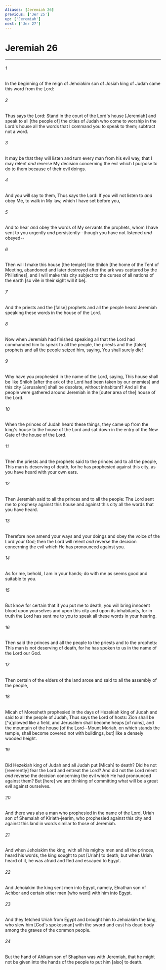 ```yaml
---
Aliases: [Jeremiah 26]
previous: ['Jer 25']
up: ['Jeremiah']
next: ['Jer 27']
---
```

# Jeremiah 26

***














###### 1 






In the beginning of the reign of Jehoiakim son of Josiah king of Judah came this word from the Lord: 













###### 2 






Thus says the Lord: Stand in the court of the Lord's house [Jeremiah] and speak to all [the people of] the cities of Judah who come to worship in the Lord's house all the words that I command you to speak to them; subtract not a word. 













###### 3 






It may be that they will listen and turn every man from his evil way, that I may relent _and_ reverse My decision concerning the evil which I purpose to do to them because of their evil doings. 













###### 4 






And you will say to them, Thus says the Lord: If you will not listen to _and_ obey Me, to walk in My law, which I have set before you, 













###### 5 






And to hear _and_ obey the words of My servants the prophets, whom I have sent to you urgently _and_ persistently--though you have not listened _and_ obeyed-- 













###### 6 






Then will I make this house [the temple] like Shiloh [the home of the Tent of Meeting, abandoned and later destroyed after the ark was captured by the Philistines], and I will make this city subject to the curses of all nations of the earth [so vile in their sight will it be]. 













###### 7 






And the priests and the [false] prophets and all the people heard Jeremiah speaking these words in the house of the Lord. 













###### 8 






Now when Jeremiah had finished speaking all that the Lord had commanded him to speak to all the people, the priests and the [false] prophets and all the people seized him, saying, You shall surely die! 













###### 9 






Why have you prophesied in the name of the Lord, saying, This house shall be like Shiloh [after the ark of the Lord had been taken by our enemies] and this city [Jerusalem] shall be desolate, without inhabitant? And all the people were gathered around Jeremiah in the [outer area of the] house of the Lord. 













###### 10 






When the princes of Judah heard these things, they came up from the king's house to the house of the Lord and sat down in the entry of the New Gate of the house of the Lord. 













###### 11 






Then the priests and the prophets said to the princes and to all the people, This man is deserving of death, for he has prophesied against this city, as you have heard with your own ears. 













###### 12 






Then Jeremiah said to all the princes and to all the people: The Lord sent me to prophesy against this house and against this city all the words that you have heard. 













###### 13 






Therefore now amend your ways and your doings and obey the voice of the Lord your God; then the Lord will relent _and_ reverse the decision concerning the evil which He has pronounced against you. 













###### 14 






As for me, behold, I am in your hands; do with me as seems good and suitable to you. 













###### 15 






But know for certain that if you put me to death, you will bring innocent blood upon yourselves and upon this city and upon its inhabitants, for in truth the Lord has sent me to you to speak all these words in your hearing. 













###### 16 






Then said the princes and all the people to the priests and to the prophets: This man is not deserving of death, for he has spoken to us in the name of the Lord our God. 













###### 17 






Then certain of the elders of the land arose and said to all the assembly of the people, 













###### 18 






Micah of Moresheth prophesied in the days of Hezekiah king of Judah and said to all the people of Judah, Thus says the Lord of hosts: Zion shall be [^a]plowed like a field, and Jerusalem shall become heaps [of ruins], and the mountain of the house [of the Lord--Mount Moriah, on which stands the temple, shall become covered not with buildings, but] like a densely wooded height. 













###### 19 






Did Hezekiah king of Judah and all Judah put [Micah] to death? Did he not [reverently] fear the Lord and entreat the Lord? And did not the Lord relent _and_ reverse the decision concerning the evil which He had pronounced against them? But [here] we are thinking of committing what will be a great evil against ourselves. 













###### 20 






And there was also a man who prophesied in the name of the Lord, Uriah son of Shemaiah of Kiriath-jearim, who prophesied against this city and against this land in words similar to those of Jeremiah. 













###### 21 






And when Jehoiakim the king, with all his mighty men and all the princes, heard his words, the king sought to put [Uriah] to death; but when Uriah heard of it, he was afraid and fled and escaped to Egypt. 













###### 22 






And Jehoiakim the king sent men into Egypt, namely, Elnathan son of Achbor and certain other men [who went] with him into Egypt. 













###### 23 






And they fetched Uriah from Egypt and brought him to Jehoiakim the king, who slew him [God's spokesman] with the sword and cast his dead body among the graves of the common people. 













###### 24 






But the hand of Ahikam son of Shaphan was with Jeremiah, that he might not be given into the hands of the people to put him [also] to death.
